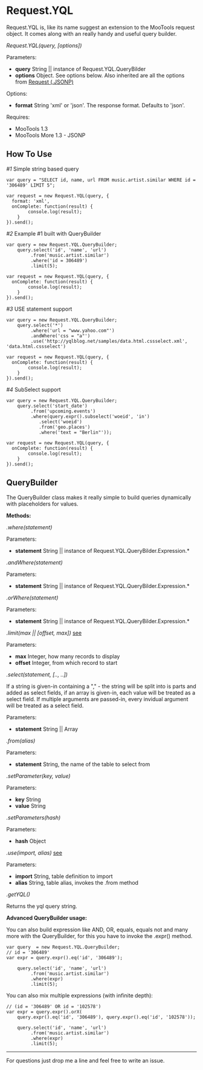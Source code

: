 Request.YQL
=================

Request.YQL is, like its name suggest an extension to the MooTools request object. It comes along with an really handy and useful query builder.


*Request.YQL(query, [options])*

Parameters:

  - **query** String || instance of Request.YQL.QueryBilder
  - **options** Object. See options below. Also inherited are all the options from [Request (.JSONP)][1]  

Options:

  - **format** String 'xml' or 'json'. The response format. Defaults to 'json'.

Requires:

  - MooTools 1.3
  - MooTools More 1.3 - JSONP 

How To Use
--------

*#1* Simple string based query

    var query = "SELECT id, name, url FROM music.artist.similar WHERE id = '306489' LIMIT 5";
    
    var request = new Request.YQL(query, {
      format: 'xml',
      onComplete: function(result) {
            console.log(result);
        }
    }).send();


*#2* Example #1 built with QueryBuilder

    var query = new Request.YQL.QueryBuilder;
        query.select('id', 'name', 'url')
             .from('music.artist.similar')
             .where('id = 306489')
             .limit(5);
              
    var request = new Request.YQL(query, {
      onComplete: function(result) {
            console.log(result);
        }
    }).send();   


*#3* USE statement support

    var query = new Request.YQL.QueryBuilder;
        query.select('*')
             .where('url = "www.yahoo.com"')
             .andWhere('css = "a"')
             .use('http://yqlblog.net/samples/data.html.cssselect.xml', 'data.html.cssselect')
              
    var request = new Request.YQL(query, {
      onComplete: function(result) {
            console.log(result);
        }
    }).send(); 

*#4* SubSelect support

    var query = new Request.YQL.QueryBuilder;
        query.select('start_date')
             .from('upcoming.events')
             .where(query.expr().subselect('woeid', 'in')
                .select('woeid')
                .from('geo.places')
                .where('text = "Berlin"'));
              
    var request = new Request.YQL(query, {
      onComplete: function(result) {
            console.log(result);
        }
    }).send();  


QueryBuilder
------------

The QueryBuilder class makes it really simple to build queries dynamically with placeholders for values.

**Methods:**

*.where(statement)*

Parameters:

  - **statement** String || instance of Request.YQL.QueryBilder.Expression.*

*.andWhere(statement)*

Parameters:

  - **statement** String || instance of Request.YQL.QueryBilder.Expression.*


*.orWhere(statement)*

Parameters:

  - **statement** String || instance of Request.YQL.QueryBilder.Expression.*

*.limit(max || [offset, max])* [see][2]

Parameters:

  - **max** Integer, how many records to display
  - **offset** Integer, from which record to start

*.select(statement, [.., ..])*


If a string is given-in containing a "," - the string will be split into is parts and added as select fields, if an array is given-in, each value will be treated as a select field. If multiple arguments are passed-in, every invidual argument will be treated as a select field.

Parameters:

  - **statement** String || Array


*.from(alias)*

Parameters:

  - **statement** String, the name of the table to select from


*.setParameter(key, value)*

Parameters:

  - **key** String
  - **value** String

*.setParameters(hash)*

Parameters:

  - **hash** Object

*.use(import, alias)* [see][3]

Parameters:

  - **import** String, table definition to import
  - **alias** String, table alias, invokes the .from method

*.getYQL()*

Returns the yql query string.


**Advanced QueryBuilder usage:**

You can also build expression like AND, OR, equals, equals not and many more with the QueryBuilder, for this you have to invoke the .expr() method.

    var query  = new Request.YQL.QueryBuilder;
    // id = '306489'
    var expr = query.expr().eq('id', '306489'); 

        query.select('id', 'name', 'url')
             .from('music.artist.similar')
             .where(expr)
             .limit(5);

You can also mix multiple expressions (with infinite depth):

    // (id = '306489' OR id = '102578')
    var expr = query.expr().orX(
        query.expr().eq('id', '306489'), query.expr().eq('id', '102578')); 

        query.select('id', 'name', 'url')
             .from('music.artist.similar')
             .where(expr)
             .limit(5);

----

For questions just drop me a line and feel free to write an issue.


  [1]: http://mootools.net/docs/more/Request/Request.JSONP
  [2]: http://php.about.com/od/mysqlcommands/g/Limit_sql.htm
  [3]: http://developer.yahoo.com/yql/guide/yql-opentables-import.html
